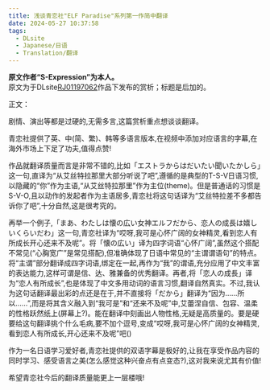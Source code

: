 ```yaml
---
title: 浅谈青恋社"ELF Paradise"系列第一作简中翻译
date: 2024-05-27 10:37:58
tags:
  - DLsite
  - Japanese/日语
  - Translation/翻译
---
```


**原文作者“S-Expression”为本人。**  
原文为于DLsite[RJ01197062](https://www.dlsite.com/maniax/work/=/product_id/RJ01197062.html)作品下发布的赏析；标题是后加的。

正文：

剧情、演出等都是过硬的,无需多言,这篇赏析重点想谈谈翻译。

<!-- more -->

青恋社提供了英、中(简、繁)、韩等多语言版本,在视频中添加对应语言的字幕,在海外市场上下足了功夫,值得点赞!

作品就翻译质量而言是非常不错的,比如「エストラからはだいたい聞いたかしら」这一句,直译为“从艾丝特拉那里大部分听说了吧”,遵循的是典型的T-S-V日语习惯,以隐藏的“你”作为主语,“从艾丝特拉那里”作为主位(theme)。但是普通话的习惯是S-V-O,且以动作的发起者作为主语居多,青恋社将这句话译为“艾丝特拉差不多都告诉你了吧”,十分自然,这是很考究的。

再举一个例子,「まあ、わたしは懐の広い女神エルフだから、恋人の成長は嬉しいくらいだわ」这一句,青恋社译为“哎呀,我可是心怀广阔的女神精灵,看到恋人有所成长开心还来不及呢”。将「懐の広い」译为四字词语“心怀广阔”,虽然这个搭配不常见(“心胸宽广”是常见搭配),但准确体现了日语中常见的“主谓谓语句”的特点。将“主谓”部分翻译成四字词语,绑定在一起,再作为“我”的谓语,充分应用了中文丰富的表达能力,这样可谓是信、达、雅兼备的优秀翻译。再者,将「恋人の成長」译为“恋人有所成长”,也是体现了中文多用动词的语言习惯,翻译自然真实。不过,我认为这句话翻译最出彩的点还是在于,并不直接将「だから」翻译为“因为……所以……”,而是将其含义融入到“我可是”和“还来不及呢”中,艾蕾涅自信、包容、温柔的性格跃然纸上(屏幕上?)。能在翻译中刻画出人物性格,无疑是高质量的。要是硬要给这句翻译挑个什么毛病,要不加个逗号,变成“哎呀,我可是心怀广阔的女神精灵,看到恋人有所成长,开心还来不及呢”吧()

作为一名日语学习爱好者,青恋社提供的双语字幕是极好的,让我在享受作品内容的同时学习、感受语言之美(怎么感觉这种兴奋点有点变态?),这对我来说尤其有价值!

希望青恋社今后的翻译质量能更上一层楼哦!
